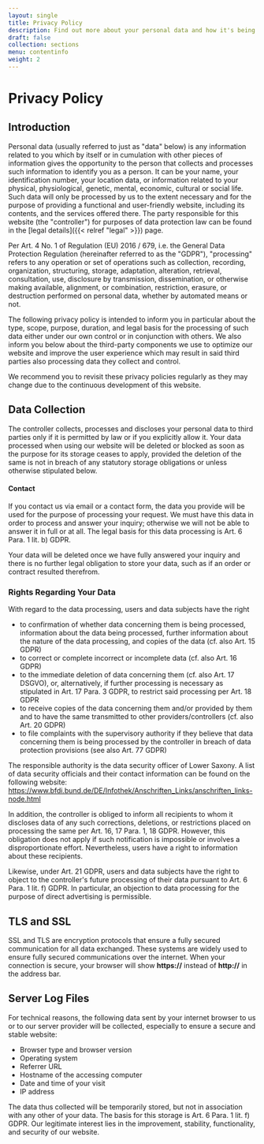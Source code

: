 ```yaml
---
layout: single
title: Privacy Policy
description: Find out more about your personal data and how it's being processed.
draft: false
collection: sections
menu: contentinfo
weight: 2
---
```


# Privacy Policy

## Introduction

Personal data (usually referred to just as "data" below) is any information related to you which by itself or in cumulation with other pieces of information gives the opportunity to the person that collects and processes such information to identify you as a person. It can be your name, your identification number, your location data, or information related to your physical, physiological, genetic, mental, economic, cultural or social life. Such data will only be processed by us to the extent necessary and for the purpose of providing a functional and user-friendly website, including its contents, and the services offered there. The party responsible for this website (the "controller") for purposes of data protection law can be found in the \[legal details]({{< relref "legal" >}}) page.

Per Art. 4 No. 1 of Regulation (EU) 2016 / 679, i.e. the General Data Protection Regulation (hereinafter referred to as the "GDPR"), "processing" refers to any operation or set of operations such as collection, recording, organization, structuring, storage, adaptation, alteration, retrieval, consultation, use, disclosure by transmission, dissemination, or otherwise making available, alignment, or combination, restriction, erasure, or destruction performed on personal data, whether by automated means or not.

The following privacy policy is intended to inform you in particular about the type, scope, purpose, duration, and legal basis for the processing of such data either under our own control or in conjunction with others. We also inform you below about the third-party components we use to optimize our website and improve the user experience which may result in said third parties also processing data they collect and control.

We recommend you to revisit these privacy policies regularly as they may change due to the continuous development of this website.

## Data Collection

The controller collects, processes and discloses your personal data to third parties only if it is permitted by law or if you explicitly allow it. Your data processed when using our website will be deleted or blocked as soon as the purpose for its storage ceases to apply, provided the deletion of the same is not in breach of any statutory storage obligations or unless otherwise stipulated below.

#### Contact

If you contact us via email or a contact form, the data you provide will be used for the purpose of processing your request. We must have this data in order to process and answer your inquiry; otherwise we will not be able to answer it in full or at all. The legal basis for this data processing is Art. 6 Para. 1 lit. b) GDPR.

Your data will be deleted once we have fully answered your inquiry and there is no further legal obligation to store your data, such as if an order or contract resulted therefrom.

### Rights Regarding Your Data

With regard to the data processing, users and data subjects have the right

* to confirmation of whether data concerning them is being processed, information about the data being processed, further information about the nature of the data processing, and copies of the data (cf. also Art. 15 GDPR)
* to correct or complete incorrect or incomplete data (cf. also Art. 16 GDPR)
* to the immediate deletion of data concerning them (cf. also Art. 17 DSGVO), or, alternatively, if further processing is necessary as stipulated in Art. 17 Para. 3 GDPR, to restrict said processing per Art. 18 GDPR
* to receive copies of the data concerning them and/or provided by them and to have the same transmitted to other providers/controllers (cf. also Art. 20 GDPR)
* to file complaints with the supervisory authority if they believe that data concerning them is being processed by the controller in breach of data protection provisions (see also Art. 77 GDPR)

The responsible authority is the data security officer of Lower Saxony. A list of data security officials and their contact information can be found on the following website: <https://www.bfdi.bund.de/DE/Infothek/Anschriften_Links/anschriften_links-node.html>

In addition, the controller is obliged to inform all recipients to whom it discloses data of any such corrections, deletions, or restrictions placed on processing the same per Art. 16, 17 Para. 1, 18 GDPR. However, this obligation does not apply if such notification is impossible or involves a disproportionate effort. Nevertheless, users have a right to information about these recipients.

Likewise, under Art. 21 GDPR, users and data subjects have the right to object to the controller's future processing of their data pursuant to Art. 6 Para. 1 lit. f) GDPR. In particular, an objection to data processing for the purpose of direct advertising is permissible.

## TLS and SSL

SSL and TLS are encryption protocols that ensure a fully secured communication for all data exchanged. These systems are widely used to ensure fully secured communications over the internet. When your connection is secure, your browser will show **https://** instead of **http://** in the address bar.

## Server Log Files

For technical reasons, the following data sent by your internet browser to us or to our server provider will be collected, especially to ensure a secure and stable website:

* Browser type and browser version
* Operating system
* Referrer URL
* Hostname of the accessing computer
* Date and time of your visit
* IP address

The data thus collected will be temporarily stored, but not in association with any other of your data. The basis for this storage is Art. 6 Para. 1 lit. f) GDPR. Our legitimate interest lies in the improvement, stability, functionality, and security of our website.
